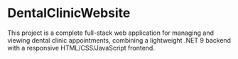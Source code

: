 # DentalClinicWebsite
This project is a complete full-stack web application for managing and viewing dental clinic appointments, combining a lightweight .NET 9 backend with a responsive HTML/CSS/JavaScript frontend.
